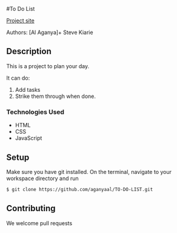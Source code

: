 #To Do List

[Project site](https://aganyaal.github.io/TO-DO-LIST)

Authors: [Al Aganya]+ Steve Kiarie

## Description

This is a project to plan your day.

It can do:
1. Add tasks
2. Strike them through when done.

### Technologies Used
* HTML
* CSS
* JavaScript

## Setup

Make sure you have git installed. On the terminal, navigate to your workspace directory and run

```bash
$ git clone https://github.com/aganyaal/TO-DO-LIST.git
```
## Contributing

We welcome pull requests

